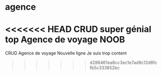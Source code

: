 # agence
<<<<<<< HEAD
CRUD super génial top Agence de voyage
NOOB
=======
CRUD Agence de voyage
Nouvelle ligne
Je suis trop content

>>>>>>> d286461ea8cc3ec1e7ad8c12d6fcfb5c333852bc
